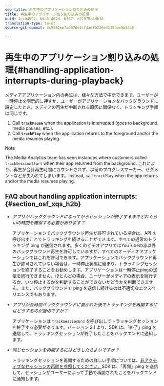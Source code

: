 ```yaml
---
seo-title: 再生中のアプリケーション割り込みの処理
title: 再生中のアプリケーション割り込みの処理
uuid: 1ccb4507- bda6-462d- bf67- e22978a4db3d
translation-type: tm+mt
source-git-commit: 8c9592ee7ad97de2cf4aefb226ed1390bc5b53a8

---
```



# 再生中のアプリケーション割り込みの処理{#handling-application-interrupts-during-playback}

メディアアプリケーション内の再生は、様々な方法で中断できます。ユーザーが一時停止を明示的に押すか、ユーザーがアプリケーションをバックグラウンドに設定したとき。メディアの再生が中断される原因に関係なく、トラッキング手順は同じです。

1. Call **`trackPause`** when the application is interrupted (goes to background, media pauses, etc.).
1. Call **`trackPlay`** when the application returns to the foreground and/or the media resumes playing.

>[!NOTE]
>
>The Media Analytics team has seen instances where customers called `trackSessionStart` when their app returned from the background. これにより、再生が合計再生時間にカウントされず、以前のプログレスマーカー、セグメントなどが失われてしまいます。Instead, call `trackPlay` when the app returns and/or the media resumes playing.

## FAQ about handling application interrupts: {#section_osf_xqs_h2b}

* _アプリがバックグラウンドになってからセッションが終了するまでどれくらいの時間を確保する必要があります？_

   アプリケーションでバックグラウンド再生が許可されている場合は、API を呼び出すことでトラッキングを続けることができます。すべての通常のトラッキング ping が送信されます。多くのビデオアプリではYouTubeの赤以外のバックグラウンド再生を許可していますが、すべてのオーディオアプリケーションではこれを許可できます。アプリケーションでバックグラウンド再生が許可されていない場合は、一時停止状態に留まり、トラッキングセッションを終了することをお勧めします。アプリケーションは一時停止pingの送信を続行できません。ほとんどの場合、ユーザーがメディアの表示を続行するか、いつ停止するかを判断することができないかどうかを判断できません。また、バックグラウンドで ping を送信し続けるのは不適切なエクスペリエンスでもあります。

* _アプリが長時間バックグラウンドに置かれた後でトラッキングを再開するにはどうするのが適切ですか？_

   アプリケーションは `trackSessionEnd` を呼び出してトラッキングセッションを終了する必要があります。バージョン 2.1 より、SDK は、「終了」ping を送信して、トラッキングセッションが終了したことをバックエンドに通知します。

* _同じセッションを再開するにはどうしたらよいですか？_

   トラッキングセッションを再開するための詳しい手順については、[非アクティブなセッションの再開を参照してください。](../../sdk-implement/cookbook/resuming-inactive.md)SDK は、「再開」ping を送信して、セッションがユーザーによって手動で再開されたことをバックエンドに通知します。

